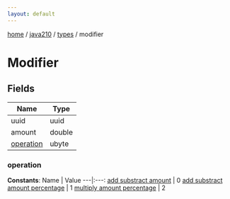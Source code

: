 ```yaml
---
layout: default
---
```


[home](/)  /  [java210](/protocol/java210)  /  [types](/protocol/java210/types)  /  modifier

# Modifier

## Fields

Name | Type
---|---
uuid | uuid
amount | double
[operation](#operation) | ubyte

### operation

**Constants**:
Name | Value
---|:---:
[add substract amount](operation_add-substract-amount) | 0
[add substract amount percentage](operation_add-substract-amount-percentage) | 1
[multiply amount percentage](operation_multiply-amount-percentage) | 2

